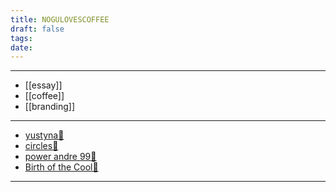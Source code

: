 ```yaml
---
title: NOGULOVESCOFFEE
draft: false
tags: 
date:
---
```


---
- [[essay]]
- [[coffee]]
- [[branding]]
---
- [yustyna🎵](https://music.apple.com/us/album/yustyna/1756056965?l=ko)
- [circles🎵](https://music.apple.com/us/album/circles-deluxe/1501337739?l=ko)
- [power andre 99🎵](https://music.apple.com/us/album/power-andre-99/1722036147?l=ko)
- [Birth of the Cool🎷](https://music.apple.com/us/album/birth-of-the-cool/1440951879?l=ko)


---
